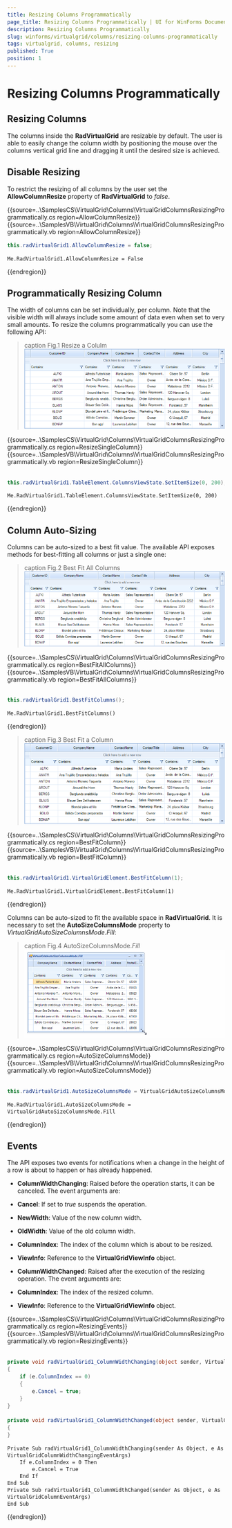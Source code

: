 ```yaml
---
title: Resizing Columns Programmatically
page_title: Resizing Columns Programmatically | UI for WinForms Documentation
description: Resizing Columns Programmatically
slug: winforms/virtualgrid/columns/resizing-columns-programmatically
tags: virtualgrid, columns, resizing
published: True
position: 1
---
```



# Resizing Columns Programmatically

## Resizing Columns

The columns inside the __RadVirtualGrid__ are resizable by default. The user is able to easily change the column width by positioning the mouse over the columns vertical grid line and dragging it until the desired size is achieved.

## Disable Resizing

To restrict the resizing of all columns by the user set the __AllowColumnResize__ property of __RadVirtualGrid__ to *false*.

{{source=..\SamplesCS\VirtualGrid\Columns\VirtualGridColumnsResizingProgrammatically.cs region=AllowColumnResize}} 
{{source=..\SamplesVB\VirtualGrid\Columns\VirtualGridColumnsResizingProgrammatically.vb region=AllowColumnResize}}
````C#
this.radVirtualGrid1.AllowColumnResize = false;

````
````VB.NET
Me.RadVirtualGrid1.AllowColumnResize = False

```` 



{{endregion}}

## Programmatically Resizing Column

The width of columns can be set individually, per column. Note that the visible width will always include some amount of data even when set to very small amounts. To resize the columns programmatically you can use the following API:

>caption Fig.1 Resize a Colulm<br>
![virtualgrid-columns-resizing-columns001](images/virtualgrid-columns-resizing-columns001.png)

{{source=..\SamplesCS\VirtualGrid\Columns\VirtualGridColumnsResizingProgrammatically.cs region=ResizeSingleColumn}} 
{{source=..\SamplesVB\VirtualGrid\Columns\VirtualGridColumnsResizingProgrammatically.vb region=ResizeSingleColumn}}
````C#
            
this.radVirtualGrid1.TableElement.ColumnsViewState.SetItemSize(0, 200);

````
````VB.NET
Me.RadVirtualGrid1.TableElement.ColumnsViewState.SetItemSize(0, 200)

```` 



{{endregion}}

## Column Auto-Sizing

Columns can be auto-sized to a best fit value. The available API exposes methods for best-fitting all columns or just a single one:

>caption Fig.2 Best Fit All Columns<br>
![virtualgrid-columns-resizing-columns002](images/virtualgrid-columns-resizing-columns002.png)

{{source=..\SamplesCS\VirtualGrid\Columns\VirtualGridColumnsResizingProgrammatically.cs region=BestFitAllColumns}} 
{{source=..\SamplesVB\VirtualGrid\Columns\VirtualGridColumnsResizingProgrammatically.vb region=BestFitAllColumns}}
````C#
            
this.radVirtualGrid1.BestFitColumns();

````
````VB.NET
Me.RadVirtualGrid1.BestFitColumns()

````  

{{endregion}}

>caption Fig.3 Best Fit a Column<br>
![virtualgrid-columns-resizing-columns003](images/virtualgrid-columns-resizing-columns003.png)

{{source=..\SamplesCS\VirtualGrid\Columns\VirtualGridColumnsResizingProgrammatically.cs region=BestFitColumn}} 
{{source=..\SamplesVB\VirtualGrid\Columns\VirtualGridColumnsResizingProgrammatically.vb region=BestFitColumn}}
````C#
            
this.radVirtualGrid1.VirtualGridElement.BestFitColumn(1);

````
````VB.NET
Me.RadVirtualGrid1.VirtualGridElement.BestFitColumn(1)

````  
{{endregion}}

Columns can be auto-sized to fit the available space in __RadVirtualGrid__. It is necessary to set the __AutoSizeColumnsMode__ property to *VirtualGridAutoSizeColumnsMode.Fill*:

>caption Fig.4 AutoSizeColumnsMode.*Fill*
![virtualgrid-columns-resizing-columns004](images/virtualgrid-columns-resizing-columns004.gif)

{{source=..\SamplesCS\VirtualGrid\Columns\VirtualGridColumnsResizingProgrammatically.cs region=AutoSizeColumnsMode}} 
{{source=..\SamplesVB\VirtualGrid\Columns\VirtualGridColumnsResizingProgrammatically.vb region=AutoSizeColumnsMode}}
````C#
            
this.radVirtualGrid1.AutoSizeColumnsMode = VirtualGridAutoSizeColumnsMode.Fill;

````
````VB.NET
Me.RadVirtualGrid1.AutoSizeColumnsMode = VirtualGridAutoSizeColumnsMode.Fill

````  
{{endregion}}

## Events

The API exposes two events for notifications when a change in the height of a row is about to happen or has already happened.

* __ColumnWidthChanging__: Raised before the operation starts, it can be canceled. The event arguments are:

 * __Cancel__: If set to *true* suspends the operation.

 * __NewWidth__: Value of the new column width.

 * __OldWidth__: Value of the old column width.

 * __ColumnIndex__: The index of the column which is about to be resized.
  
 * __ViewInfo__: Reference to the __VirtualGridViewInfo__ object.

* __ColumnWidthChanged__: Raised after the execution of the resizing operation. The event arguments are:

 * __ColumnIndex__: The index of the resized column.
  
 * __ViewInfo__: Reference to the __VirtualGridViewInfo__ object.

{{source=..\SamplesCS\VirtualGrid\Columns\VirtualGridColumnsResizingProgrammatically.cs region=ResizingEvents}} 
{{source=..\SamplesVB\VirtualGrid\Columns\VirtualGridColumnsResizingProgrammatically.vb region=ResizingEvents}}
````C#
        
private void radVirtualGrid1_ColumnWidthChanging(object sender, VirtualGridColumnWidthChangingEventArgs e)
{
    if (e.ColumnIndex == 0)
    {
        e.Cancel = true;
    }
}
        
private void radVirtualGrid1_ColumnWidthChanged(object sender, VirtualGridColumnEventArgs e)
{
}

````
````VB.NET
Private Sub radVirtualGrid1_ColumnWidthChanging(sender As Object, e As VirtualGridColumnWidthChangingEventArgs)
    If e.ColumnIndex = 0 Then
        e.Cancel = True
    End If
End Sub
Private Sub radVirtualGrid1_ColumnWidthChanged(sender As Object, e As VirtualGridColumnEventArgs)
End Sub

```` 



{{endregion}}